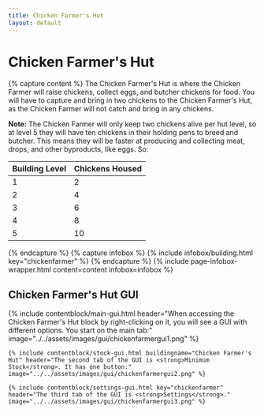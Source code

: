 ```yaml
---
title: Chicken Farmer's Hut
layout: default
---
```

# Chicken Farmer's Hut

{% capture content %}
The Chicken Farmer's Hut is where the Chicken Farmer will raise chickens, collect eggs, and butcher chickens for food. You will have to capture and bring in two chickens to the Chicken Farmer's Hut, as the Chicken Farmer will not catch and bring in any chickens.

**Note:** The Chicken Farmer will only keep two chickens alive per hut level, so at level 5 they will have ten chickens in their holding pens to breed and butcher. This means they will be faster at producing and collecting meat, drops, and other byproducts, like eggs. So:

| Building Level | Chickens Housed |
| ----- | ----- |
| 1 | 2 |
| 2 | 4 |
| 3 | 6 |
| 4 | 8 |
| 5 | 10 |  
{% endcapture %}
{% capture infobox %}
{% include infobox/building.html key="chickenfarmer" %}
{% endcapture %}
{% include page-infobox-wrapper.html content=content infobox=infobox %}

## Chicken Farmer's Hut GUI

<div class="row">
  <div class="col">
    {% include contentblock/main-gui.html header="When accessing the Chicken Farmer's Hut block by right-clicking on it, you will see a GUI with different options. You start on the main tab:" image="../../assets/images/gui/chickenfarmergui1.png" %}

    {% include contentblock/stock-gui.html buildingname="Chicken Farmer's Hut" header="The second tab of the GUI is <strong>Minimum Stock</strong>. It has one button:" image="../../assets/images/gui/chickenfarmergui2.png" %}

    {% include contentblock/settings-gui.html key="chickenfarmer" header="The third tab of the GUI is <strong>Settings</strong>." image="../../assets/images/gui/chickenfarmergui3.png" %}
  </div>
</div>


